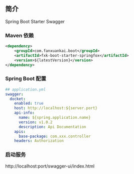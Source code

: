 ## 简介
Spring Boot Starter Swagger

### Maven 依赖
```xml
<dependency>
    <groupId>com.fanxuankai.boot</groupId>
    <artifactId>fxk-boot-starter-springfox</artifactId>
    <version>${latestVersion}</version>
</dependency>
```

### Spring Boot 配置
```yml
## application.yml
swagger:
  docket:
    enabled: true
    host: http://localhost:${server.port}
    api-info:
      name: ${spring.application.name}
      version: v1.0.2
      description: Api Documentation
    apis:
      base-package: com.xxx.controller
    headers: Authorization
```

### 启动服务
http://localhost:port/swagger-ui/index.html